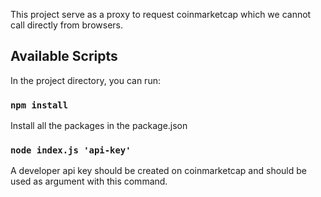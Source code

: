 This project serve as a proxy to request coinmarketcap which we cannot call directly from browsers.

## Available Scripts

In the project directory, you can run:

### `npm install`

Install all the packages in the package.json

### `node index.js 'api-key' `

A developer api key should be created on coinmarketcap and should be used as argument with this command.
